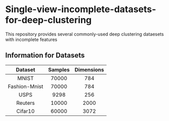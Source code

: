 # Single-view-incomplete-datasets-for-deep-clustering
This repository provides several commonly-used deep clustering dataesets with incomplete features

## Information for Datasets

|    Dataset    | Samples | Dimensions |  
|:-------------:|:-------:|:----------:|
|     MNIST     |  70000  |     784    | 
| Fashion-Mnist |  70000  |     784    |
|      USPS     |   9298  |     256    |
|    Reuters    |  10000  |    2000    |
|    Cifar10    |  60000  |    3072    |
